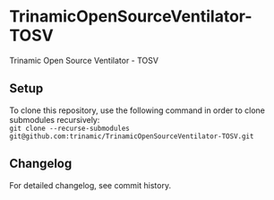 # TrinamicOpenSourceVentilator-TOSV

Trinamic Open Source Ventilator - TOSV

## Setup
To clone this repository, use the following command in order to clone submodules recursively:  
`git clone --recurse-submodules git@github.com:trinamic/TrinamicOpenSourceVentilator-TOSV.git`

## Changelog

For detailed changelog, see commit history.
